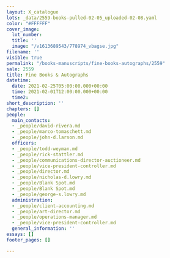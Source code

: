 ```yaml
---
layout: X_catalogue
lots: _data/2559-books-pulled-02-05_uploaded-02-08.yaml
color: "#FFFFFF"
cover_image:
  lot_number: 
  title: ''
  image: "/v1613689543/778974_vbagse.jpg"
filename: ''
visible: true
permalink: "/books-manuscripts/fine-books-autographs/2559"
sale: 2559
title: Fine Books & Autographs
datetime:
  date: 2021-02-25T05:00:00.000+00:00
  time: 2021-02-01T12:00:00.000+00:00
  time2: 
short_description: ''
chapters: []
people:
  main_contacts:
  - _people/david-rivera.md
  - _people/marco-tomaschett.md
  - _people/john-d.larson.md
  officers:
  - _people/todd-weyman.md
  - _people/rick-stattler.md
  - _people/communications-director-auctioneer.md
  - _people/vice-president-controller.md
  - _people/director.md
  - _people/nicholas-d.lowry.md
  - _people/Blank Spot.md
  - _people/Blank Spot.md
  - _people/george-s.lowry.md
  administration:
  - _people/client-accounting.md
  - _people/art-director.md
  - _people/operations-manager.md
  - _people/vice-president-controller.md
  general_information: ''
essays: []
footer_pages: []

---
```

